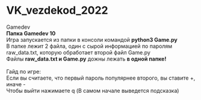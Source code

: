 # VK_vezdekod_2022
Gamedev <br />
**Папка Gamedev 10** <br />
Игра запускается из папки в консоли командой **python3 Game.py** <br />
В папке лежит 2 файла, один с сырой информацией по паролям raw_data.txt, которую обработает второй файл Game.py <br />
Файлы  **raw_data.txt и Game.py** дожны лежать **в одной папке!** <br />
<br />
Гайд по игре: <br />
Если вы считаете, что первый пароль популярнее второго, вы ставите +, иначе - <br />
Чтобы выйти нажимаете q (В самом начале выведется подсказка) <br />
